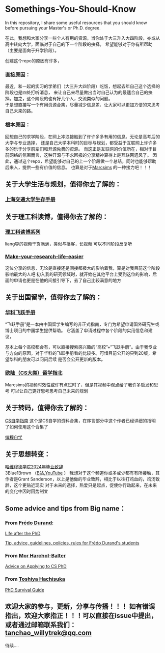 # Somethings-You-Should-Know

In this repository, I share some useful resources that you should know before pursuing your Master's or Ph.D. degree.

在此，我想和大家分享一些个人有用的资源，当你处于大三升入大四阶段，亦或从高中转向大学，面临对于自己的下一个阶段的抉择，
希望能够对于你有所帮助（主要是面向于升学阶段）。

创建这个repo的原因有许多，

### 直接原因：

最近，和一起的实习的学弟们（大三升大四阶段）吃饭，想起去年自己这个选择的阶段也是四处打听消息，
来让自己来尽量做出当时自己认为的最适合自己的抉择。加之，这个阶段的也有好几个人，交流类似的问题。  
于是想直接写一个有用资源合集，尽量减少信息差，让大家可以更加方便的来思考自己未来的路。

### 根本原因：

回想自己的求学阶段，在网上冲浪接触到了许许多多有用的信息。无论是高考后的大学与专业选择，
还是自己大学本科时的目标与规划，都受益于互联网上许许多多的乐于分享前辈们和开源免费的资源。
而这正是互联网的价值所在，相对于目前网络的氛围而言，这种开源与不求回报的分享精神算得上是互联网遗风了。
因此，通过这个repo，希望能够对自己的上一个阶段做一个总结，同时也能够帮助后来人，提供一些有价值的信息。
也算是对于[Marcsims](https://space.bilibili.com/194560/channel/collectiondetail?sid=649049)
的一种接力吧！！！

## 关于大学生活与规划，值得你去了解的：

### [上海交通大学生存手册](https://survivesjtu.gitbook.io/survivesjtumanual)

## 关于理工科读博，值得你去了解的：

### [理工科读博系列](https://space.bilibili.com/1824039534/channel/collectiondetail?sid=745425)

liang导的视频干货满满，类似与播客，长视频
可以不同阶段反复听

### [Make-your-research-life-easier](https://github.com/zhaoguangyuan123/Make-your-research-life-easier)

这位分享的信息，无论是直接还是间接都极大的影响着我，算是对我目前这个阶段影响最大的人吧
初入我的研究领域时，就开始在其他平台上受到这位的影响，后面的申请也更是在他的间接引导下，去了自己比较满意的地方

## 关于出国留学，值得你去了解的：

### [华科飞跃手册](https://hust-feiyue.github.io/)

“飞跃手册”是一本由中国留学生编写的非正式指南，专门为希望申请国外研究生或博士项目的中国学生提供帮助。
它涵盖了申请过程中各个阶段的实用信息和建议，

基本上每个高校都会有，可以直接搜索感兴趣的“高校”+“飞跃手册”。由于我专业与方向的原因，对于华科的飞跃手册看的比较多。可惜目前公开的只到20版，希望华科的朋友可以问问后续
是否会公开更新的版本。

### [欧陆（CS大类）留学指北](https://space.bilibili.com/194560/channel/collectiondetail?sid=649049)

Marcsims的视频时效性或许有点过时了，但是其视频中观点给了我许多启发和思考
可以让自己更好思考思考自己未来的规划

## 关于转码，值得你去了解的：

[CS自学指南](https://csdiy.wiki/)
这个是CS自学的资料合集，在序言部分中这个作者已经详细的指明了如何使用这个合集了

[编程自学](https://www.r2coding.com/#/README)

## 关于思想转变：

[哈维穆德学院2024年毕业致辞](https://www.bilibili.com/video/BV1nZ421W7HS/?spm_id_from=333.1007.top_right_bar_window_history.content.click&vd_source=be20c3e2a56a68eef76e68f6d73c2f81)  
3Blue1Brown （[B站](https://space.bilibili.com/88461692),[YouTube](https://www.youtube.com/@3blue1brown) ）
我想对于这个频道你或多或少都有有所接触，其作者是Grant Sanderson，以上是他做的毕业致辞，相比于以往打鸡血的，鸡汤致辞，这个更贴近现实
对于未来的选择，热爱只是起点，促使你行动起来，在未来的变化中因时因势制宜

## Some advice and tips from Big name：

### From [Frédo Durand](https://people.csail.mit.edu/fredo/):

[Life after the PhD](https://people.csail.mit.edu/fredo/LifeAfterPhD.pdf)

[Tip, advice, guidelines, policies, rules for Frédo Durand's students](https://people.csail.mit.edu/fredo/student-manual.html)

### From  [Mor Harchol-Balter](https://www.cs.cmu.edu/~harchol/)

[Advice on Applying to CS PhD](https://www.cs.cmu.edu/~harchol/gradschooltalk.pdf)

### From [Toshiya Hachisuka](https://cs.uwaterloo.ca/~thachisu/)

[PhD Survival Guide](https://cs.uwaterloo.ca/~thachisu/survival.pdf)

## 欢迎大家的参与，更新，分享与传播！！！ 如有错误指出，欢迎大家指正！！！可以直接在issue中提出，或者通过邮箱联系我们：tanchao_willytrek@qq.com

待续....

